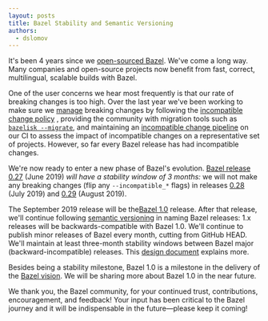 ```yaml
---
layout: posts
title: Bazel Stability and Semantic Versioning
authors:
  - dslomov
---
```


It's been 4 years since we [open-sourced Bazel](https://blog.bazel.build/2015/03/27/Hello-World.html).
We've come a long way. Many companies and open-source projects now benefit from fast, correct, multilingual,
scalable builds with Bazel. 

One of the user concerns we hear most frequently is that our rate of breaking changes is too high.
Over the last year we've been working to make sure we
[manage](https://docs.google.com/document/d/1Dj5PBLmPVg9ZyApm4GobM3y-mDgY3mVaqpRVttOe-ZQ/)
breaking changes by following the
[incompatible change policy](https://docs.bazel.build/versions/0.25.0/backward-compatibility.html)
, providing the community with migration tools such as 
[`bazelisk --migrate`](https://github.com/bazelbuild/bazelisk#other-features),
and maintaining an [incompatible change pipeline](https://buildkite.com/bazel/bazelisk-plus-incompatible-flags/builds) 
on our CI to assess the impact of incompatible changes on a representative set of projects. 
However, so far every Bazel release has had incompatible changes.

We're now ready to enter a new phase of Bazel's evolution. 
[Bazel release 0.27](https://github.com/bazelbuild/bazel/issues/7816) (June 2019) 
_will have a stability window of 3 months:_ we will not make any breaking changes (flip any `--incompatible_*` flags)
in releases [0.28](https://github.com/bazelbuild/bazel/issues/8571) (July 2019)
and [0.29](https://github.com/bazelbuild/bazel/issues/8572) (August 2019).

The September 2019 release will be the[Bazel 1.0](https://github.com/bazelbuild/bazel/issues/8573) release.
After that release, we'll continue following [semantic versioning](https://semver.org/)
in naming Bazel releases: 1.x releases will be backwards-compatible with Bazel 1.0.
We'll continue to publish minor releases of Bazel every month, cutting from GitHub HEAD.
We'll maintain at least three-month stability windows between Bazel major (backward-incompatible) releases.
This [design document](https://docs.google.com/document/d/1NCKLVwYMMp7Wjpb4-49FuVCWmQci6i4WZQVvm3u-WcI/) explains more.

Besides being a stability milestone, Bazel 1.0 is a milestone in the delivery of the [Bazel
vision](https://docs.bazel.build/versions/master/bazel-vision.html).
We will be sharing more about Bazel 1.0 in the near future. 

We thank you, the Bazel community, for your continued trust, contributions, encouragement, and feedback!
Your input has been critical to the Bazel journey and it will be indispensable in the future—please keep it coming!
